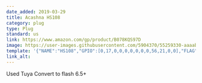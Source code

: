 ```yaml
---
date_added: 2019-03-29
title: Acashna HS108
category: plug
type: Plug
standard: us
link: https://www.amazon.com/gp/product/B078KQS97D
image: https://user-images.githubusercontent.com/5904370/55259330-aaaab700-5265-11e9-8e74-43dd04845ac9.png
template: '{"NAME":"HS108","GPIO":[0,17,0,0,0,0,0,0,0,56,21,0,0],"FLAG":1,"BASE":18}' 
link_alt: 
---
```


Used Tuya Convert to flash 6.5+






